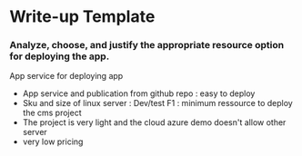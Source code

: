 # Write-up Template

### Analyze, choose, and justify the appropriate resource option for deploying the app.

App service for deploying app
-  App service and publication from github repo : easy to deploy
-  Sku and size of linux server : Dev/test F1 : minimum ressource to deploy the cms project
-  The project is very light and the cloud azure demo doesn't allow other server 
-  very low pricing 